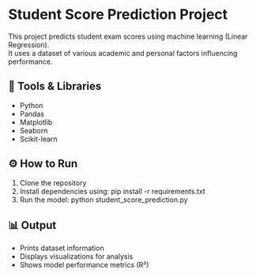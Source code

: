 # Student Score Prediction Project

This project predicts student exam scores using machine learning (Linear Regression).  
It uses a dataset of various academic and personal factors influencing performance.

## 🧠 Tools & Libraries
- Python
- Pandas
- Matplotlib
- Seaborn
- Scikit-learn

## ⚙️ How to Run
1. Clone the repository
2. Install dependencies using:
   pip install -r requirements.txt
3. Run the model:
   python student_score_prediction.py

## 📊 Output
- Prints dataset information
- Displays visualizations for analysis
- Shows model performance metrics (R²)


